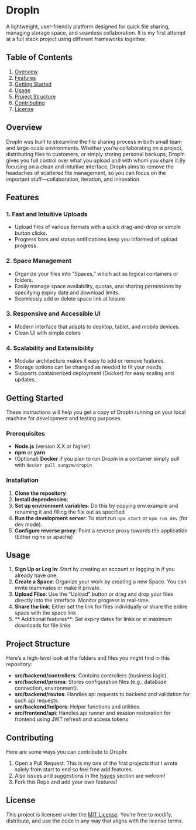 # DropIn
A lightweight, user-friendly platform designed for quick file sharing, managing storage space, and seamless collaboration. It is my first attempt at a full stack project using different frameworks together. 
## Table of Contents

  1. [Overview]()
  2. [Features]()
  3. [Getting Started]()
  4. [Usage]()
  5. [Project Structure]()
  6. [Contributing]()
  7. [License]()
 

## Overview
DropIn was built to streamline the file sharing process in both small team and large-scale environments. Whether you’re collaborating on a project, distributing files to customers, or simply storing personal backups, DropIn gives you full control over what you upload and with whom you share it.By focusing on a clean and intuitive interface, DropIn aims to remove the headaches of scattered file management, so you can focus on the important stuff—collaboration, iteration, and innovation.
 

## Features

### 1. **Fast and Intuitive Uploads**

  - Upload files of various formats with a quick drag-and-drop or simple button clicks.
  - Progress bars and status notifications keep you informed of upload progress.
### 2. **Space Management**

  - Organize your files into “Spaces,” which act as logical containers or folders.
  - Easily manage space availability, quotas, and sharing permissions by specifying expiry date and download limits.
  - Seamlessly add or delete space link at leisure
### 3. **Responsive and Accessible UI**

  - Modern interface that adapts to desktop, tablet, and mobile devices.
  - Clean UI with simple colors

### 4. **Scalability and Extensibility**

  - Modular architecture makes it easy to add or remove features.
  - Storage options can be changed as needed to fit your needs.
  - Supports containerized deployment (Docker) for easy scaling and updates.
 

## Getting Started
These instructions will help you get a copy of DropIn running on your local machine for development and testing purposes.
### Prerequisites

  - **Node.js** (version X.X or higher)
  - **npm** or **yarn**
  - (Optional) **Docker** if you plan to run DropIn in a container simply pull with `docker pull aungzm/dropin`
### Installation

  1. **Clone the repository**:
  2. **Install dependencies**:
  3. **Set up environment variables**: Do this by copying env.example and renaming it and filling the file out as specified
  4. **Run the development server**: To start run `npm start` or `npm run dev` (for dev mode).
  5. **Configure reverse proxy**: Point a reverse proxy towards the application (Either nginx or apache)
 

## Usage

  1. **Sign Up or Log In**: Start by creating an account or logging in if you already have one.
  2. **Create a Space**: Organize your work by creating a new Space. You can invite teammates or make it private.
  3. **Upload Files**: Use the “Upload” button or drag and drop your files directly into the interface. Monitor progress in real-time.
  4. **Share the link**: Either set the link for files individually or share the entire space with the space link .
  5. ** Additional features**: Set expiry dates for links or at maximum downloads for file links
 

## Project Structure
Here’s a high-level look at the folders and files you might find in this repository: 
  - **src/backend/controllers**: Contains controllers (business logic).
  - **src/backend/prisma**: Stores configuration files (e.g., database connection, environment).
  - **src/backend/routes**: Handles api requests to backend and validation for such api requests.
  - **src/backend/helpers**: Helper functions and utilities.
  - **src/frontend/api**: Handles api runner and session restoration for frontend using JWT refresh and access tokens

 

## Contributing
Here are some ways you can contribute to DropIn:
  1. Open a Pull Request. This is my one of the first projects that I wrote solely from start to end so feel free add features.
  2. Also issues and suggestions in the [Issues]() section are welcom!
  3. Fork this Repo and add your own features!
 

## License
This project is licensed under the [MIT License](). You’re free to modify, distribute, and use the code in any way that aligns with the license terms.